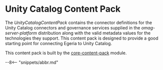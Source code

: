 <!-- SPDX-License-Identifier: CC-BY-4.0 -->
<!-- Copyright Contributors to the Egeria project. -->

# Unity Catalog Content Pack

The *UnityCatalogContentPack* contains the connector definitions for the Unity Catalog connectors and governance services supplied in the *omag-server-platform* distribution along with the valid metadata values for the technologies they support. This content pack is designed to provide a good starting point for connecting Egeria to Unity Catalog.

This content pack is built by the [core-content-pack](https://github.com/odpi/egeria/tree/main/open-metadata-resources/open-metadata-archives/) module.

--8<-- "snippets/abbr.md"